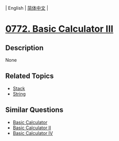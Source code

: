 
| English | [简体中文](README.md) |
# [0772. Basic Calculator III](https://leetcode-cn.com/problems/basic-calculator-iii/)
## Description
None
## Related Topics
- [Stack](https://leetcode-cn.com/tag/stack)
- [String](https://leetcode-cn.com/tag/string)
## Similar Questions
- [Basic Calculator](../basic-calculator/README_EN.md)
- [Basic Calculator II](../basic-calculator-ii/README_EN.md)
- [Basic Calculator IV](../basic-calculator-iv/README_EN.md)
